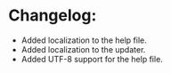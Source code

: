 # Changelog:
* Added localization to the help file.
* Added localization to the updater.
* Added UTF-8 support for the help file.
